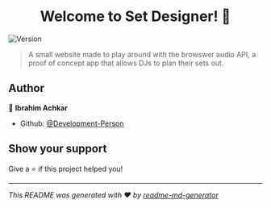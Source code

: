 <h1 align="center">Welcome to Set Designer! 👋</h1>
<p>
  <img alt="Version" src="https://img.shields.io/badge/version-1.0.0-blue.svg?cacheSeconds=2592000" />
</p>

> A small website made to play around with the browswer audio API, a proof of concept app that allows DJs to plan their sets out.

## Author

👤 **Ibrahim Achkar**

* Github: [@Development-Person](https://github.com/Development-Person)

## Show your support

Give a ⭐️ if this project helped you!

***
_This README was generated with ❤️ by [readme-md-generator](https://github.com/kefranabg/readme-md-generator)_
